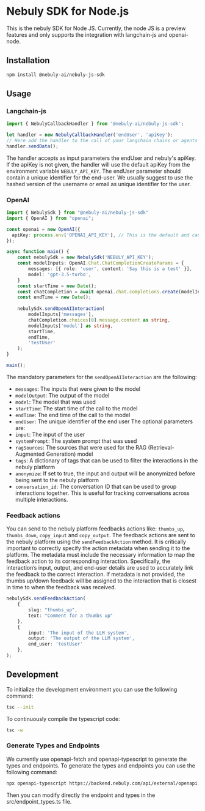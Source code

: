 # Nebuly SDK for Node.js
This is the nebuly SDK for Node JS. Currently, the node JS is a preview features and only supports the integration with langchain-js and openai-node.

## Installation
```bash
npm install @nebuly-ai/nebuly-js-sdk
```

## Usage
### Langchain-js
```typescript
import { NebulyCallbackHandler } from '@nebuly-ai/nebuly-js-sdk';

let handler = new NebulyCallbackHandler('endUser', 'apiKey');
// Here add the handler to the call of your langchain chains or agents
handler.sendData();
```

The handler accepts as input parameters the endUser and nebuly's apiKey. If the apiKey is not given, the handler will use the default apiKey from the environment variable `NEBULY_API_KEY`. The endUser parameter should contain a unique identifier for the end-user. We usually suggest to use the hashed version of the username or email as unique identifier for the user.
### OpenAI
```typescript
import { NebulySdk } from "@nebuly-ai/nebuly-js-sdk"
import { OpenAI } from "openai";

const openai = new OpenAI({
  apiKey: process.env['OPENAI_API_KEY'], // This is the default and can be omitted
});

async function main() {
    const nebulySdk = new NebulySdk('NEBULY_API_KEY');
    const modelInputs: OpenAI.Chat.ChatCompletionCreateParams = {
        messages: [{ role: 'user', content: 'Say this is a test' }],
        model: 'gpt-3.5-turbo',
    }
    const startTime = new Date();
    const chatCompletion = await openai.chat.completions.create(modelInputs);
    const endTime = new Date();
    
    nebulySdk.sendOpenAIInteraction(
        modelInputs['messages'],
        chatCompletion.choices[0].message.content as string,
        modelInputs['model'] as string,
        startTime,
        endTime,
        'testUser'
    );
}

main();
```
The mandatory parameters for the `sendOpenAIInteraction` are the following:
- `messages`: The inputs that were given to the model
- `modelOutput`: The output of the model
- `model`: The model that was used
- `startTime`: The start time of the call to the model
- `endTime`: The end time of the call to the model
- `endUser`: The unique identifier of the end user
The optional parameters are:
- `input`: The input of the user
- `systemPrompt`: The system prompt that was used
- `ragSources`: The sources that were used for the RAG (Retrieval-Augmented Generation) model
- `tags`: A dictionary of tags that can be used to filter the interactions in the nebuly platform
- `anonymize`: If set to true, the input and output will be anonymized before being sent to the nebuly platform
- `conversation_id`: The conversation ID that can be used to group interactions together. This is useful for tracking conversations across multiple interactions.

### Feedback actions
You can send to the nebuly platform feedbacks actions like: `thumbs_up`, `thumbs_down`, `copy_input` and `copy_output`. The feedback actions are sent to the nebuly platform using the `sendFeedbackAction` method. 
It is critically important to correctly specify the action metadata when sending it to the platform. The metadata must include the necessary information to map the feedback action to its corresponding interaction. Specifically, the interaction’s input, output, and end-user details are used to accurately link the feedback to the correct interaction. If metadata is not provided, the thumbs up/down feedback will be assigned to the interaction that is closest in time to when the feedback was received.
```typescript
nebulySdk.sendFeedbackAction(
    {
        slug: "thumbs_up",
        text: "Comment for a thumbs up"
    },
    {
        input: 'The input of the LLM system',
        output: 'The output of the LLM system',
        end_user: 'testUser'
    },
);
```


## Development
To initialize the development environment you can use the following command:
```bash
tsc --init
```
To continuously compile the typescript code:
```bash
tsc -w
```

### Generate Types and Endpoints
We currently use openapi-fetch and openapi-typescript to generate the types and endpoints. To generate the types and endpoints you can use the following command:
```bash
npx openapi-typescript https://backend.nebuly.com/api/external/openapi.json -o ./src/generated/schemas.d.ts
```
Then you can modify directly the endpoint and types in the src/endpoint_types.ts file.
